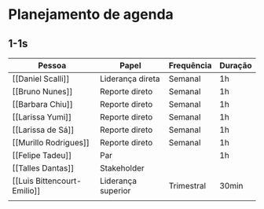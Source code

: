 # Planejamento de agenda
## 1-1s
| Pessoa                      | Papel              | Frequência | Duração |
| --------------------------- | ------------------ | ---------- | ------- |
| [[Daniel Scalli]]           | Liderança direta   | Semanal    | 1h      |
| [[Bruno Nunes]]             | Reporte direto     | Semanal    | 1h      |
| [[Barbara Chiu]]            | Reporte direto     | Semanal    | 1h      |
| [[Larissa Yumi]]            | Reporte direto     | Semanal    | 1h      |
| [[Larissa de Sá]]           | Reporte direto     | Semanal    | 1h      |
| [[Murillo Rodrigues]]       | Reporte direto     | Semanal    | 1h      |
| [[Felipe Tadeu]]            | Par                |            | 1h      |
| [[Talles Dantas]]           | Stakeholder        |            |         |
| [[Luis Bittencourt-Emilio]] | Liderança superior | Trimestral | 30min   |
|                             |                    |            |         |
